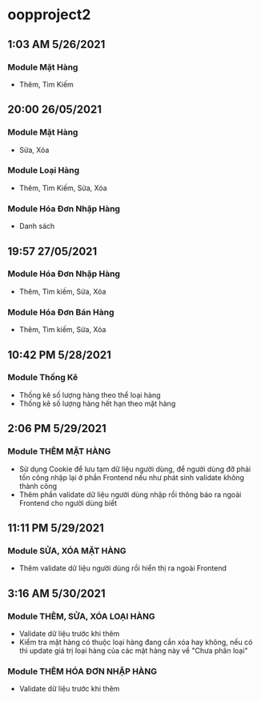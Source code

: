 # oopproject2

## 1:03 AM 5/26/2021
### Module Mặt Hàng
- Thêm, Tìm Kiếm

## 20:00 26/05/2021
### Module Mặt Hàng
- Sửa, Xóa

### Module Loại Hàng
- Thêm, Tìm Kiếm, Sửa, Xóa

### Module Hóa Đơn Nhập Hàng
- Danh sách

## 19:57 27/05/2021
### Module Hóa Đơn Nhập Hàng
- Thêm, Tìm kiếm, Sửa, Xóa

### Module Hóa Đơn Bán Hàng
- Thêm, Tìm kiếm, Sửa, Xóa

## 10:42 PM 5/28/2021
### Module Thống Kê
- Thống kê số lượng hàng theo thể loại hàng
- Thống kê số lượng hàng hết hạn theo mặt hàng

## 2:06 PM 5/29/2021
### Module THÊM MẶT HÀNG
- Sử dụng Cookie để lưu tạm dữ liệu người dùng, để người dùng đỡ phải tốn công nhập lại ở phần Frontend nếu như phát sinh validate không thành công
- Thêm phần validate dữ liệu người dùng nhập rồi thông báo ra ngoài Frontend cho người dùng biết

## 11:11 PM 5/29/2021
### Module SỬA, XÓA MẶT HÀNG
- Thêm validate dữ liệu người dùng rồi hiển thị ra ngoài Frontend

## 3:16 AM 5/30/2021
### Module THÊM, SỬA, XÓA LOẠI HÀNG
- Validate dữ liệu trước khi thêm
- Kiểm tra mặt hàng có thuộc loại hàng đang cần xóa hay không, nếu có thì update giá trị loại hàng của các mặt hàng này về "Chưa phân loại"

### Module THÊM HÓA ĐƠN NHẬP HÀNG
- Validate dữ liệu trước khi thêm